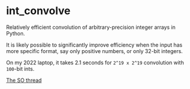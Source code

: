 # int_convolve
Relatively efficient convolution of arbitrary-precision integer arrays in Python.

It is likely possible to significantly improve efficiency when the input has more specific format, say only positive numbers, or only 32-bit integers.

On my 2022 laptop, it takes 2.1 seconds for `2^19 x 2^19` convolution with `100`-bit ints.

[The SO thread](https://stackoverflow.com/a/77210071/2506343)
